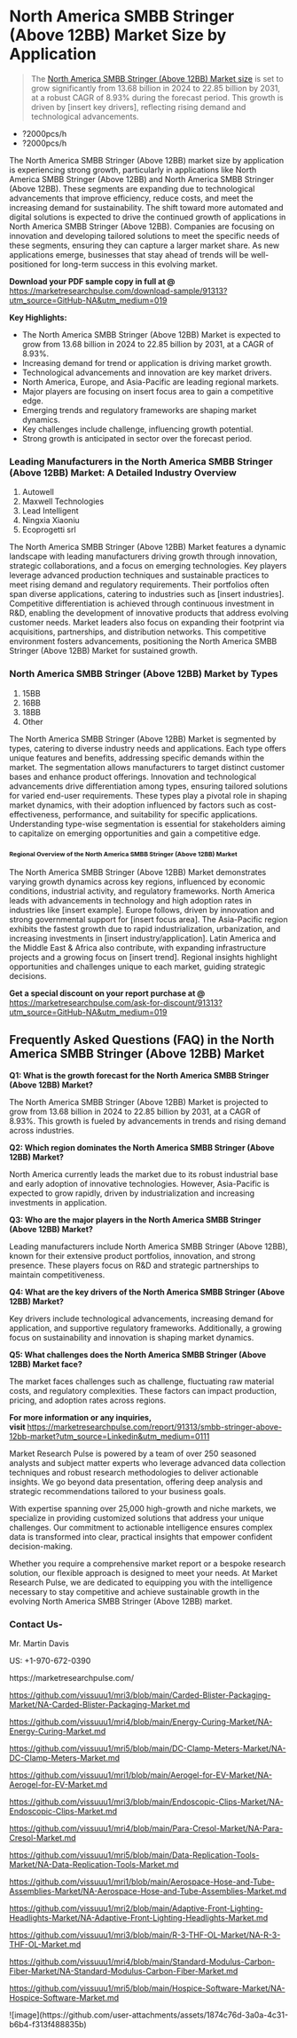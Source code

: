 <h1>North America SMBB Stringer (Above 12BB) Market&nbsp;Size by Application</h1><blockquote><p>The <a href="https://marketresearchpulse.com/download-sample/91313?utm_source=GitHub-NA&amp;utm_medium=019">North America SMBB Stringer (Above 12BB) Market size</a> is set to grow significantly from 13.68 billion in 2024 to 22.85 billion by 2031, at a robust CAGR of 8.93% during the forecast period. This growth is driven by [insert key drivers], reflecting rising demand and technological advancements.</p></blockquote><ul><li>?2000pcs/h<li> ?2000pcs/h</li></ul><p>The North America SMBB Stringer (Above 12BB) market size by application is experiencing strong growth, particularly in applications like North America SMBB Stringer (Above 12BB) and North America SMBB Stringer (Above 12BB). These segments are expanding due to technological advancements that improve efficiency, reduce costs, and meet the increasing demand for sustainability. The shift toward more automated and digital solutions is expected to drive the continued growth of applications in North America SMBB Stringer (Above 12BB). Companies are focusing on innovation and developing tailored solutions to meet the specific needs of these segments, ensuring they can capture a larger market share. As new applications emerge, businesses that stay ahead of trends will be well-positioned for long-term success in this evolving market.</p><p><strong>Download your PDF sample copy in full at @ </strong><a href="https://marketresearchpulse.com/download-sample/91313?utm_source=GitHub-NA&amp;utm_medium=019">https://marketresearchpulse.com/download-sample/91313?utm_source=GitHub-NA&amp;utm_medium=019</a></p><p><strong>Key Highlights: </strong></p><ul><li>The North America SMBB Stringer (Above 12BB) Market is expected to grow from 13.68 billion in 2024 to 22.85 billion by 2031, at a CAGR of 8.93%.</li><li>Increasing demand for trend or application is driving market growth.</li><li>Technological advancements and innovation are key market drivers.</li><li>North America, Europe, and Asia-Pacific are leading regional markets.</li><li>Major players are focusing on insert focus area to gain a competitive edge.</li><li>Emerging trends and regulatory frameworks are shaping market dynamics.</li><li>Key challenges include challenge, influencing growth potential.</li><li>Strong growth is anticipated in sector over the forecast period.</li></ul><h3>Leading Manufacturers in the North America SMBB Stringer (Above 12BB) Market: A Detailed Industry Overview</h3><ol><li>Autowell</li><li>Maxwell Technologies</li><li>Lead Intelligent</li><li>Ningxia Xiaoniu</li><li>Ecoprogetti srl</li></ol><div class="flex max-w-full flex-col flex-grow"><div class="min-h-8 text-message flex w-full flex-col items-end gap-2 whitespace-normal break-words [.text-message+&amp;]:mt-5" dir="auto" data-message-author-role="assistant" data-message-id="fd8432e4-4910-450d-b182-61b7bfb0a01f" data-message-model-slug="gpt-4o"><div class="flex w-full flex-col gap-1 empty:hidden first:pt-[3px]"><div class="markdown prose w-full break-words dark:prose-invert light"><p>The North America SMBB Stringer (Above 12BB) Market features a dynamic landscape with leading manufacturers driving growth through innovation, strategic collaborations, and a focus on emerging technologies. Key players leverage advanced production techniques and sustainable practices to meet rising demand and regulatory requirements. Their portfolios often span diverse applications, catering to industries such as [insert industries]. Competitive differentiation is achieved through continuous investment in R&amp;D, enabling the development of innovative products that address evolving customer needs. Market leaders also focus on expanding their footprint via acquisitions, partnerships, and distribution networks. This competitive environment fosters advancements, positioning the North America SMBB Stringer (Above 12BB) Market for sustained growth.</p></div></div></div></div><h3>North America SMBB Stringer (Above 12BB) Market by Types</h3><ol><li>15BB<li> 16BB<li> 18BB<li> Other</li></ol><div class="flex max-w-full flex-col flex-grow"><div class="min-h-8 text-message flex w-full flex-col items-end gap-2 whitespace-normal break-words [.text-message+&amp;]:mt-5" dir="auto" data-message-author-role="assistant" data-message-id="084470be-0bb7-4664-bddf-5156b4f41249" data-message-model-slug="gpt-4o-mini"><div class="flex w-full flex-col gap-1 empty:hidden first:pt-[3px]"><div class="markdown prose w-full break-words dark:prose-invert light"><p>The North America SMBB Stringer (Above 12BB) Market is segmented by types, catering to diverse industry needs and applications. Each type offers unique features and benefits, addressing specific demands within the market. The segmentation allows manufacturers to target distinct customer bases and enhance product offerings. Innovation and technological advancements drive differentiation among types, ensuring tailored solutions for varied end-user requirements. These types play a pivotal role in shaping market dynamics, with their adoption influenced by factors such as cost-effectiveness, performance, and suitability for specific applications. Understanding type-wise segmentation is essential for stakeholders aiming to capitalize on emerging opportunities and gain a competitive edge.</p></div></div></div></div><h3><span style="font-size: 11px;">Regional Overview of the North America SMBB Stringer (Above 12BB) Market</span></h3><div class="flex max-w-full flex-col flex-grow"><div class="min-h-8 text-message flex w-full flex-col items-end gap-2 whitespace-normal break-words [.text-message+&amp;]:mt-5" dir="auto" data-message-author-role="assistant" data-message-id="e9038762-ce64-4e30-91c9-9bd413514231" data-message-model-slug="gpt-4o-mini"><div class="flex w-full flex-col gap-1 empty:hidden first:pt-[3px]"><div class="markdown prose w-full break-words dark:prose-invert light"><p>The North America SMBB Stringer (Above 12BB) Market demonstrates varying growth dynamics across key regions, influenced by economic conditions, industrial activity, and regulatory frameworks. North America leads with advancements in technology and high adoption rates in industries like [insert example]. Europe follows, driven by innovation and strong governmental support for [insert focus area]. The Asia-Pacific region exhibits the fastest growth due to rapid industrialization, urbanization, and increasing investments in [insert industry/application]. Latin America and the Middle East &amp; Africa also contribute, with expanding infrastructure projects and a growing focus on [insert trend]. Regional insights highlight opportunities and challenges unique to each market, guiding strategic decisions.</p></div></div></div></div><p><strong>Get a special discount on your report purchase at @ </strong><a href="https://marketresearchpulse.com/ask-for-discount/91313?utm_source=GitHub-NA&amp;utm_medium=019">https://marketresearchpulse.com/ask-for-discount/91313?utm_source=GitHub-NA&amp;utm_medium=019</a></p><h2>Frequently Asked Questions (FAQ) in the North America SMBB Stringer (Above 12BB) Market</h2><p><strong>Q1: What is the growth forecast for the North America SMBB Stringer (Above 12BB) Market?</strong></p><p>The North America SMBB Stringer (Above 12BB) Market is projected to grow from 13.68 billion in 2024 to 22.85 billion by 2031, at a CAGR of 8.93%. This growth is fueled by advancements in trends and rising demand across industries.</p><p><strong>Q2: Which region dominates the North America SMBB Stringer (Above 12BB) Market?</strong></p><p>North America currently leads the market due to its robust industrial base and early adoption of innovative technologies. However, Asia-Pacific is expected to grow rapidly, driven by industrialization and increasing investments in application.</p><p><strong>Q3: Who are the major players in the North America SMBB Stringer (Above 12BB) Market?</strong></p><p>Leading manufacturers include North America SMBB Stringer (Above 12BB), known for their extensive product portfolios, innovation, and strong presence. These players focus on R&amp;D and strategic partnerships to maintain competitiveness.</p><p><strong>Q4: What are the key drivers of the North America SMBB Stringer (Above 12BB) Market?</strong></p><p>Key drivers include technological advancements, increasing demand for application, and supportive regulatory frameworks. Additionally, a growing focus on sustainability and innovation is shaping market dynamics.</p><p><strong>Q5: What challenges does the North America SMBB Stringer (Above 12BB) Market face?</strong></p><p>The market faces challenges such as challenge, fluctuating raw material costs, and regulatory complexities. These factors can impact production, pricing, and adoption rates across regions.</p><p><strong>For more information or any inquiries, visit&nbsp;</strong><a href="https://marketresearchpulse.com/report/91313/smbb-stringer-above-12bb-market?utm_source=Linkedin&utm_medium=0111">https://marketresearchpulse.com/report/91313/smbb-stringer-above-12bb-market?utm_source=Linkedin&utm_medium=0111</a></p><p>Market Research Pulse is powered by a team of over 250 seasoned analysts and subject matter experts who leverage advanced data collection techniques and robust research methodologies to deliver actionable insights. We go beyond data presentation, offering deep analysis and strategic recommendations tailored to your business goals.</p><p>With expertise spanning over 25,000 high-growth and niche markets, we specialize in providing customized solutions that address your unique challenges. Our commitment to actionable intelligence ensures complex data is transformed into clear, practical insights that empower confident decision-making.</p><p>Whether you require a comprehensive market report or a bespoke research solution, our flexible approach is designed to meet your needs. At Market Research Pulse, we are dedicated to equipping you with the intelligence necessary to stay competitive and achieve sustainable growth in the evolving North America SMBB Stringer (Above 12BB) market.</p><h3><strong>Contact Us-</strong></h3><p>Mr. Martin Davis</p><p>US: +1-970-672-0390</p><p>https://marketresearchpulse.com/</p><p><a href="https://github.com/vissuuu1/mri3/blob/main/Carded-Blister-Packaging-Market/NA-Carded-Blister-Packaging-Market.md">https://github.com/vissuuu1/mri3/blob/main/Carded-Blister-Packaging-Market/NA-Carded-Blister-Packaging-Market.md</a></p><p><a href="https://github.com/vissuuu1/mri4/blob/main/Energy-Curing-Market/NA-Energy-Curing-Market.md">https://github.com/vissuuu1/mri4/blob/main/Energy-Curing-Market/NA-Energy-Curing-Market.md</a></p><p><a href="https://github.com/vissuuu1/mri5/blob/main/DC-Clamp-Meters-Market/NA-DC-Clamp-Meters-Market.md">https://github.com/vissuuu1/mri5/blob/main/DC-Clamp-Meters-Market/NA-DC-Clamp-Meters-Market.md</a></p><p><a href="https://github.com/vissuuu1/mri1/blob/main/Aerogel-for-EV-Market/NA-Aerogel-for-EV-Market.md">https://github.com/vissuuu1/mri1/blob/main/Aerogel-for-EV-Market/NA-Aerogel-for-EV-Market.md</a></p><p><a href="https://github.com/vissuuu1/mri3/blob/main/Endoscopic-Clips-Market/NA-Endoscopic-Clips-Market.md">https://github.com/vissuuu1/mri3/blob/main/Endoscopic-Clips-Market/NA-Endoscopic-Clips-Market.md</a></p><p><a href="https://github.com/vissuuu1/mri4/blob/main/Para-Cresol-Market/NA-Para-Cresol-Market.md">https://github.com/vissuuu1/mri4/blob/main/Para-Cresol-Market/NA-Para-Cresol-Market.md</a></p><p><a href="https://github.com/vissuuu1/mri5/blob/main/Data-Replication-Tools-Market/NA-Data-Replication-Tools-Market.md">https://github.com/vissuuu1/mri5/blob/main/Data-Replication-Tools-Market/NA-Data-Replication-Tools-Market.md</a></p><p><a href="https://github.com/vissuuu1/mri1/blob/main/Aerospace-Hose-and-Tube-Assemblies-Market/NA-Aerospace-Hose-and-Tube-Assemblies-Market.md">https://github.com/vissuuu1/mri1/blob/main/Aerospace-Hose-and-Tube-Assemblies-Market/NA-Aerospace-Hose-and-Tube-Assemblies-Market.md</a></p><p><a href="https://github.com/vissuuu1/mri2/blob/main/Adaptive-Front-Lighting-Headlights-Market/NA-Adaptive-Front-Lighting-Headlights-Market.md">https://github.com/vissuuu1/mri2/blob/main/Adaptive-Front-Lighting-Headlights-Market/NA-Adaptive-Front-Lighting-Headlights-Market.md</a></p><p><a href="https://github.com/vissuuu1/mri3/blob/main/R-3-THF-OL-Market/NA-R-3-THF-OL-Market.md">https://github.com/vissuuu1/mri3/blob/main/R-3-THF-OL-Market/NA-R-3-THF-OL-Market.md</a></p><p><a href="https://github.com/vissuuu1/mri4/blob/main/Standard-Modulus-Carbon-Fiber-Market/NA-Standard-Modulus-Carbon-Fiber-Market.md">https://github.com/vissuuu1/mri4/blob/main/Standard-Modulus-Carbon-Fiber-Market/NA-Standard-Modulus-Carbon-Fiber-Market.md</a></p><p><a href="https://github.com/vissuuu1/mri5/blob/main/Hospice-Software-Market/NA-Hospice-Software-Market.md">https://github.com/vissuuu1/mri5/blob/main/Hospice-Software-Market/NA-Hospice-Software-Market.md</a></p>
![image](https://github.com/user-attachments/assets/1874c76d-3a0a-4c31-b6b4-f313f488835b)
